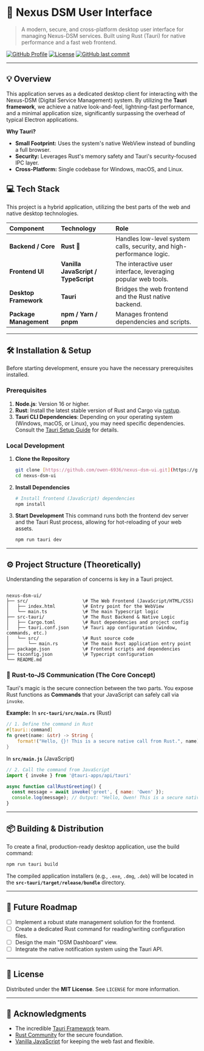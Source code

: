 # 🚀 Nexus DSM User Interface

> A modern, secure, and cross-platform desktop user interface for managing Nexus-DSM services. Built using Rust (Tauri) for native performance and a fast web frontend.

[![GitHub Profile](https://img.shields.io/badge/Owen-Developer-195?style=flat&logo=github&logoColor=white&color=blue)](https://github.com/owen-6936)
[![License](https://img.shields.io/badge/License-MIT-blue.svg)](LICENSE)
[![GitHub last commit](https://img.shields.io/github/last-commit/owen-6936/nexus-dsm-ui/main?color=green)](https://github.com/owen-6936/nexus-dsm-ui/commits/main)

---

## 💡 Overview

This application serves as a dedicated desktop client for interacting with the Nexus-DSM (Digital Service Management) system. By utilizing the **Tauri framework**, we achieve a native look-and-feel, lightning-fast performance, and a minimal application size, significantly surpassing the overhead of typical Electron applications.

**Why Tauri?**
* **Small Footprint:** Uses the system's native WebView instead of bundling a full browser.
* **Security:** Leverages Rust's memory safety and Tauri's security-focused IPC layer.
* **Cross-Platform:** Single codebase for Windows, macOS, and Linux.

## 💻 Tech Stack

This project is a hybrid application, utilizing the best parts of the web and native desktop technologies.

| Component | Technology | Role |
| :--- | :--- | :--- |
| **Backend / Core** | **Rust** 🦀 | Handles low-level system calls, security, and high-performance logic. |
| **Frontend UI** | **Vanilla JavaScript / TypeScript** | The interactive user interface, leveraging popular web tools. |
| **Desktop Framework** | **Tauri** | Bridges the web frontend and the Rust native backend. |
| **Package Management**| **npm / Yarn / pnpm** | Manages frontend dependencies and scripts. |

---

## 🛠️ Installation & Setup

Before starting development, ensure you have the necessary prerequisites installed.

### Prerequisites

1.  **Node.js**: Version 16 or higher.
2.  **Rust**: Install the latest stable version of Rust and Cargo via [rustup](https://rustup.rs/).
3.  **Tauri CLI Dependencies**: Depending on your operating system (Windows, macOS, or Linux), you may need specific dependencies. Consult the [Tauri Setup Guide](https://tauri.app/v1/guides/getting-started/prerequisites) for details.

### Local Development

1.  **Clone the Repository**
    ```bash
    git clone [https://github.com/owen-6936/nexus-dsm-ui.git](https://github.com/owen-6936/nexus-dsm-ui.git)
    cd nexus-dsm-ui
    ```

2.  **Install Dependencies**
    ```bash
    # Install frontend (JavaScript) dependencies
    npm install
    ```

3.  **Start Development**
    This command runs both the frontend dev server and the Tauri Rust process, allowing for hot-reloading of your web assets.

    ```bash
    npm run tauri dev
    ```

---

## ⚙️ Project Structure (Theoretically)

Understanding the separation of concerns is key in a Tauri project.

````

nexus-dsm-ui/
├── src/                    \# The Web Frontend (JavaScript/HTML/CSS)
│   ├── index.html          \# Entry point for the WebView
│   └── main.ts             \# The main Typescript logic
├── src-tauri/              \# The Rust Backend & Native Logic
│   ├── Cargo.toml          \# Rust dependencies and project config
│   ├── tauri.conf.json     \# Tauri app configuration (window, commands, etc.)
│   └── src/                \# Rust source code
│       └── main.rs         \# The main Rust application entry point
├── package.json            \# Frontend scripts and dependencies
├── tsconfig.json           \# Typecript configuration 
└── README.md

````

### 🤝 Rust-to-JS Communication (The Core Concept)

Tauri's magic is the secure connection between the two parts. You expose Rust functions as **Commands** that your JavaScript can safely call via `invoke`.

**Example:**
In **`src-tauri/src/main.rs`** (Rust)
```rust
// 1. Define the command in Rust
#[tauri::command]
fn greet(name: &str) -> String {
    format!("Hello, {}! This is a secure native call from Rust.", name)
}
````

In **`src/main.js`** (JavaScript)

```javascript
// 2. Call the command from JavaScript
import { invoke } from '@tauri-apps/api/tauri'

async function callRustGreeting() {
  const message = await invoke('greet', { name: 'Owen' });
  console.log(message); // Output: "Hello, Owen! This is a secure native call from Rust."
}
```

-----

## 📦 Building & Distribution

To create a final, production-ready desktop application, use the build command:

```bash
npm run tauri build
```

The compiled application installers (e.g., `.exe`, `.dmg`, `.deb`) will be located in the **`src-tauri/target/release/bundle`** directory.

-----

## 📝 Future Roadmap

  * [ ] Implement a robust state management solution for the frontend.
  * [ ] Create a dedicated Rust command for reading/writing configuration files.
  * [ ] Design the main "DSM Dashboard" view.
  * [ ] Integrate the native notification system using the Tauri API.

-----

## 📜 License

Distributed under the **MIT License**. See `LICENSE` for more information.

-----

## 🙏 Acknowledgments

  * The incredible [Tauri Framework](https://tauri.app/) team.
  * [Rust Community](https://www.rust-lang.org/) for the secure foundation.
  * [Vanilla JavaScript](https://developer.mozilla.org/en-US/docs/Web/JavaScript) for keeping the web fast and flexible.
